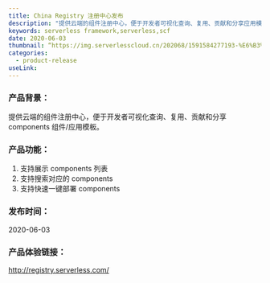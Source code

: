 ```yaml
---
title: China Registry 注册中心发布
description: "提供云端的组件注册中心，便于开发者可视化查询、复用、贡献和分享应用模板。"
keywords: serverless framework,serverless,scf
date: 2020-06-03
thumbnail: “https://img.serverlesscloud.cn/202068/1591584277193-%E6%B3%A8%E5%86%8C%E4%B8%AD%E5%BF%83.jpg”
categories:
  - product-release
useLink: 
---
```


### 产品背景：
提供云端的组件注册中心，便于开发者可视化查询、复用、贡献和分享 components 组件/应用模板。

### 产品功能：
1. 支持展示 components 列表
2. 支持搜索对应的 components
3. 支持快速一键部署 components

### 发布时间：
2020-06-03

### 产品体验链接：
http://registry.serverless.com/